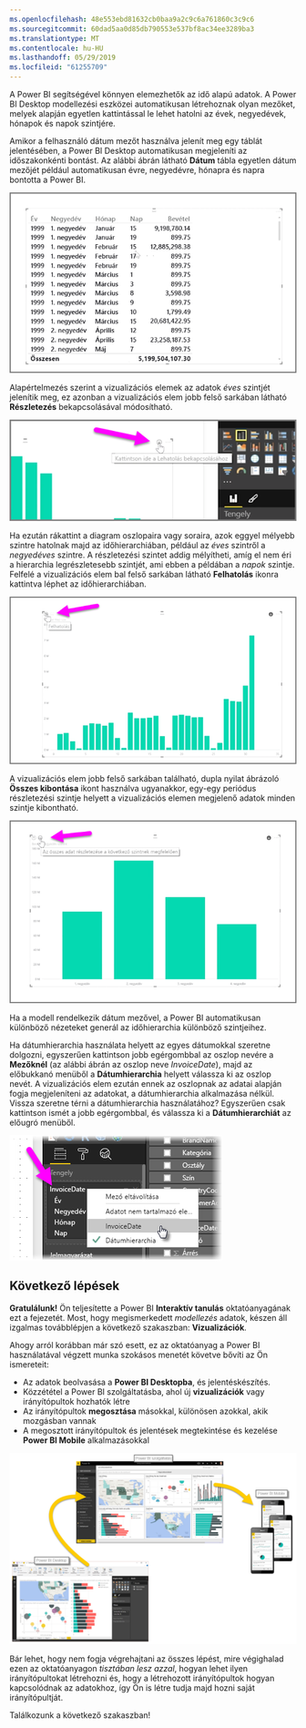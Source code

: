 ```yaml
---
ms.openlocfilehash: 48e553ebd81632cb0baa9a2c9c6a761860c3c9c6
ms.sourcegitcommit: 60dad5aa0d85db790553e537bf8ac34ee3289ba3
ms.translationtype: MT
ms.contentlocale: hu-HU
ms.lasthandoff: 05/29/2019
ms.locfileid: "61255709"
---
```

A Power BI segítségével könnyen elemezhetők az idő alapú adatok. A Power BI Desktop modellezési eszközei automatikusan létrehoznak olyan mezőket, melyek alapján egyetlen kattintással le lehet hatolni az évek, negyedévek, hónapok és napok szintjére.  

Amikor a felhasználó dátum mezőt használva jelenít meg egy táblát jelentésében, a Power BI Desktop automatikusan megjeleníti az időszakonkénti bontást. Az alábbi ábrán látható **Dátum** tábla egyetlen dátum mezőjét például automatikusan évre, negyedévre, hónapra és napra bontotta a Power BI.

![](media/2-6a-explore-time-based-data/2-6a_1.png)

Alapértelmezés szerint a vizualizációs elemek az adatok *éves* szintjét jelenítik meg, ez azonban a vizualizációs elem jobb felső sarkában látható **Részletezés** bekapcsolásával módosítható.

![](media/2-6a-explore-time-based-data/2-6a_2.png)

Ha ezután rákattint a diagram oszlopaira vagy soraira, azok eggyel mélyebb szintre hatolnak majd az időhierarchiában, például az *éves* szintről a *negyedéves* szintre. A részletezési szintet addig mélyítheti, amíg el nem éri a hierarchia legrészletesebb szintjét, ami ebben a példában a *napok* szintje. Felfelé a vizualizációs elem bal felső sarkában látható **Felhatolás** ikonra kattintva léphet az időhierarchiában.

![](media/2-6a-explore-time-based-data/2-6a_3.png)

A vizualizációs elem jobb felső sarkában található, dupla nyilat ábrázoló **Összes kibontása** ikont használva ugyanakkor, egy-egy periódus részletezési szintje helyett a vizualizációs elemen megjelenő adatok minden szintje kibontható.

![](media/2-6a-explore-time-based-data/2-6a_4.png)

Ha a modell rendelkezik dátum mezővel, a Power BI automatikusan különböző nézeteket generál az időhierarchia különböző szintjeihez.

Ha dátumhierarchia használata helyett az egyes dátumokkal szeretne dolgozni, egyszerűen kattintson jobb egérgombbal az oszlop nevére a **Mezőknél** (az alábbi ábrán az oszlop neve *InvoiceDate*), majd az előbukkanó menüből a **Dátumhierarchia** helyett válassza ki az oszlop nevét. A vizualizációs elem ezután ennek az oszlopnak az adatai alapján fogja megjeleníteni az adatokat, a dátumhierarchia alkalmazása nélkül. Vissza szeretne térni a dátumhierarchia használatához? Egyszerűen csak kattintson ismét a jobb egérgombbal, és válassza ki a **Dátumhierarchiát** az előugró menüből.

![](media/2-6a-explore-time-based-data/2-6a_5.png)

## <a name="next-steps"></a>Következő lépések
**Gratulálunk!** Ön teljesítette a Power BI **Interaktív tanulás** oktatóanyagának ezt a fejezetét. Most, hogy megismerkedett *modellezés* adatok, készen áll izgalmas továbblépjen a következő szakaszban: **Vizualizációk**.

Ahogy arról korábban már szó esett, ez az oktatóanyag a Power BI használatával végzett munka szokásos menetét követve bővíti az Ön ismereteit:

* Az adatok beolvasása a **Power BI Desktopba**, és jelentéskészítés.
* Közzététel a Power BI szolgáltatásba, ahol új **vizualizációk** vagy irányítópultok hozhatók létre
* Az irányítópultok **megosztása** másokkal, különösen azokkal, akik mozgásban vannak
* A megosztott irányítópultok és jelentések megtekintése és kezelése **Power BI Mobile** alkalmazásokkal

![](media/2-6a-explore-time-based-data/c0a1_1.png)

Bár lehet, hogy nem fogja végrehajtani az összes lépést, mire végighalad ezen az oktatóanyagon *tisztában lesz azzal*, hogyan lehet ilyen irányítópultokat létrehozni és, hogy a létrehozott irányítópultok hogyan kapcsolódnak az adatokhoz, így Ön is létre tudja majd hozni saját irányítópultját.

Találkozunk a következő szakaszban!

